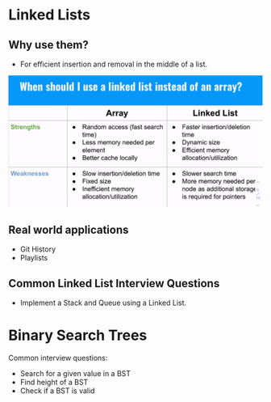 # Linked Lists

## Why use them?

- For efficient insertion and removal in the middle of a list.

![](2021-05-12-01-09-05.png)

## Real world applications

- Git History
- Playlists

## Common Linked List Interview Questions

- Implement a Stack and Queue using a Linked List.


# Binary Search Trees

Common interview questions:

- Search for a given value in a BST
- Find height of a BST
- Check if a BST is valid

